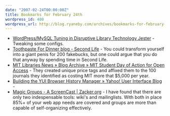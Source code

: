 ```yaml
---
date: "2007-02-24T00:00:00Z"
title: Bookmarks for February 24th
wordpress_id: 480
wordpress_url: http://blog.ryaneby.com/archives/bookmarks-for-february-24th/
---
```

<ul>
<li><a href="http://dltj.org/2007/02/wordpress-mysql-tuning/">WordPress/MySQL Tuning in   Disruptive Library Technology Jester</a> - Tweaking some configs.</li>
<li><a href="http://www.toothpastefordinner.com/journal/journal.php?user=toothpaste&amp;id=573&amp;readcomment=1">Toothpaste For Dinner blog - Second Life</a> - You could transform yourself into a giant penis for 200 fakebucks, but one could argue that you do that anyway by spending time in Second Life.</li>
<li><a href="http://news-libraries.mit.edu/blog/archives/373">MIT Libraries News » Blog Archive » MIT Student Day of Action for Open Access</a> - They created unique price tags and affixed them to the 100 journals they identified as costing MIT more that $5,000 per year.</li>
<li><a href="http://yuiblog.com/blog/2007/02/21/browser-history-manager/">Building the YUI Browser History Manager » Yahoo! User Interface Blog</a> - </li>
<li><a href="http://zacker.org/magic-groups-screencast">Magic Groups - A ScreenCast | Zacker.org</a> - I have found that there are only two indespensable tools: wiki's and mailinglists. With both in place 85%+ of your web app needs are covered and groups are more than capable of self-organizing effectively.</li>

</ul>
